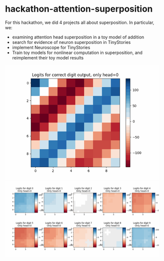 # hackathon-attention-superposition


For this hackathon, we did 4 projects all about superposition. In particular, we:

- examining attention head superposition in a toy model of addition
- search for evidence of neuron superposition in TinyStories
- implement Neuroscope for TinyStories
- Train toy models for nonlinear computation in superposition, and reimplement their toy model results

![alt image](heatmap_animation.gif)
![alt image](heatmap_multi_animation.gif)
